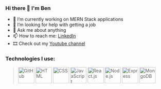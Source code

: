 ### Hi there 👋 I'm Ben

- 🌱 I’m currently working on MERN Stack applications
- 🤔 I’m looking for help with getting a job
- 💬 Ask me about anything
- 📫 How to reach me: [LinkedIn](https://www.linkedin.com/in/ben-elferink-37ba251b9/)
- 🎞 Check out my [Youtube channel](https://www.youtube.com/channel/UCArIQIJ1qL5taSKhM--r8mg)

### Technologies I use:

> <img src='https://github.com/belferink1996/belferink1996/blob/main/icons/github.svg' alt='GitHub' width='50' /> <img src='https://github.com/belferink1996/belferink1996/blob/main/icons/html.svg' alt='HTML' width='50' /> <img src='https://github.com/belferink1996/belferink1996/blob/main/icons/css.svg' alt='CSS' width='50' /> <img src='https://github.com/belferink1996/belferink1996/blob/main/icons/javascript.svg' alt='JavaScript' width='50' /> <img src='https://github.com/belferink1996/belferink1996/blob/main/icons/react.svg' alt='React.js' width='50' /> <img src='https://github.com/belferink1996/belferink1996/blob/main/icons/nodejs.svg' alt='Node.js' width='50' /> <img src='https://github.com/belferink1996/belferink1996/blob/main/icons/express.svg' alt='Express' width='50' /> <img src='https://github.com/belferink1996/belferink1996/blob/main/icons/mongodb.svg' alt='MongoDB' width='50' />
